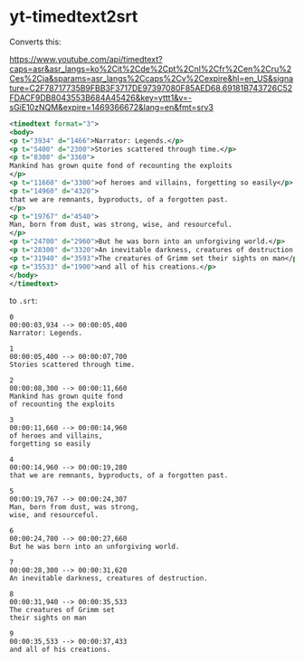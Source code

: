 # yt-timedtext2srt

Converts this: 

https://www.youtube.com/api/timedtext?caps=asr&asr_langs=ko%2Cit%2Cde%2Cpt%2Cnl%2Cfr%2Cen%2Cru%2Ces%2Cja&sparams=asr_langs%2Ccaps%2Cv%2Cexpire&hl=en_US&signature=C2F78717735B9FBB3F3717DE97397080F85AED68.69181B743726C52FDACF9DB8043553B684A45426&key=yttt1&v=-sGiE10zNQM&expire=1469366672&lang=en&fmt=srv3

```xml
<timedtext format="3">
<body>
<p t="3934" d="1466">Narrator: Legends.</p>
<p t="5400" d="2300">Stories scattered through time.</p>
<p t="8300" d="3360">
Mankind has grown quite fond of recounting the exploits
</p>
<p t="11660" d="3300">of heroes and villains, forgetting so easily</p>
<p t="14960" d="4320">
that we are remnants, byproducts, of a forgotten past.
</p>
<p t="19767" d="4540">
Man, born from dust, was strong, wise, and resourceful.
</p>
<p t="24700" d="2960">But he was born into an unforgiving world.</p>
<p t="28300" d="3320">An inevitable darkness, creatures of destruction.</p>
<p t="31940" d="3593">The creatures of Grimm set their sights on man</p>
<p t="35533" d="1900">and all of his creations.</p>
</body>
</timedtext>
```

to `.srt`:

```
0
00:00:03,934 --> 00:00:05,400
Narrator: Legends.

1
00:00:05,400 --> 00:00:07,700
Stories scattered through time.

2
00:00:08,300 --> 00:00:11,660
Mankind has grown quite fond
of recounting the exploits

3
00:00:11,660 --> 00:00:14,960
of heroes and villains,
forgetting so easily

4
00:00:14,960 --> 00:00:19,280
that we are remnants, byproducts, of a forgotten past.

5
00:00:19,767 --> 00:00:24,307
Man, born from dust, was strong,
wise, and resourceful.

6
00:00:24,700 --> 00:00:27,660
But he was born into an unforgiving world.

7
00:00:28,300 --> 00:00:31,620
An inevitable darkness, creatures of destruction.

8
00:00:31,940 --> 00:00:35,533
The creatures of Grimm set
their sights on man

9
00:00:35,533 --> 00:00:37,433
and all of his creations.

```
